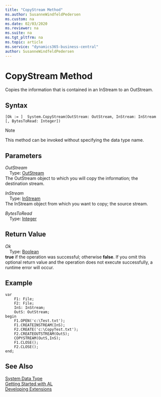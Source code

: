 ```yaml
---
title: "CopyStream Method"
ms.author: SusanneWindfeldPedersen
ms.custom: na
ms.date: 02/03/2020
ms.reviewer: na
ms.suite: na
ms.tgt_pltfrm: na
ms.topic: article
ms.service: "dynamics365-business-central"
author: SusanneWindfeldPedersen
---
```

[//]: # (START>DO_NOT_EDIT)
[//]: # (IMPORTANT:Do not edit any of the content between here and the END>DO_NOT_EDIT.)
[//]: # (Any modifications should be made in the .xml files in the ModernDev repo.)
# CopyStream Method
Copies the information that is contained in an InStream to an OutStream.


## Syntax
```
[Ok := ]  System.CopyStream(OutStream: OutStream, InStream: InStream [, BytesToRead: Integer])
```
> [!NOTE]  
> This method can be invoked without specifying the data type name.  
## Parameters
*OutStream*  
&emsp;Type: [OutStream](../outstream/outstream-data-type.md)  
The OutStream object to which you will copy the information; the destination stream.
        
*InStream*  
&emsp;Type: [InStream](../instream/instream-data-type.md)  
The InStream object from which you want to copy; the source stream.
        
*BytesToRead*  
&emsp;Type: [Integer](../integer/integer-data-type.md)  
  


## Return Value
*Ok*  
&emsp;Type: [Boolean](../boolean/boolean-data-type.md)  
**true** if the operation was successful; otherwise **false**.  If you omit this optional return value and the operation does not execute successfully, a runtime error will occur.    


[//]: # (IMPORTANT: END>DO_NOT_EDIT)

## Example  

```  
var
    F1: File;
    F2: File;
    InS: InStream;
    OutS: OutStream;
begin
    F1.OPEN('c:\Test.txt');  
    F1.CREATEINSTREAM(InS);  
    F2.CREATE('c:\CopyTest.txt');  
    F2.CREATEOUTSTREAM(OutS);  
    COPYSTREAM(OutS,InS);  
    F1.CLOSE();  
    F2.CLOSE();  
end;
```  


## See Also
[System Data Type](system-data-type.md)  
[Getting Started with AL](../../devenv-get-started.md)  
[Developing Extensions](../../devenv-dev-overview.md)